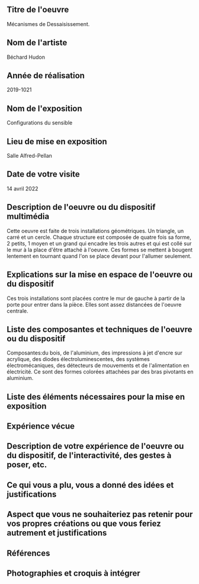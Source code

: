 ## Titre de l'oeuvre
 Mécanismes de Dessaisissement.


## Nom de l'artiste
 Béchard Hudon

## Année de réalisation
2019-1021
## Nom de l'exposition
Configurations du sensible
## Lieu de mise en exposition 
Salle Alfred-Pellan
## Date de votre visite
14 avril 2022
## Description de l'oeuvre ou du dispositif multimédia
Cette oeuvre est faite de trois installations géométriques. Un triangle, un carré et un cercle. Chaque structure est composée de quatre fois sa forme, 2 petits, 1 moyen et un grand qui encadre les trois autres et qui est collé sur le mur à la place d'être attaché à l'oeuvre. Ces formes se mettent à bougent lentement en tournant quand l'on se place devant pour l'allumer seulement.
## Explications sur la mise en espace de l'oeuvre ou du dispositif
Ces trois installations sont placées contre le mur de gauche à partir de la porte pour entrer dans la pièce. Elles sont assez distancées de l'oeuvre centrale.
## Liste des composantes et techniques de l'oeuvre ou du dispositif
Composantes:du bois, de l'aluminium, des impressions à jet d'encre sur acrylique, des diodes électroluminescentes, des systèmes électromécaniques, des détecteurs de mouvements et de l'alimentation en électricité. Ce sont des formes colorées attachées par des bras pivotants en aluminium.
## Liste des éléments nécessaires pour la mise en exposition

## Expérience vécue 

## Description de votre expérience de l'oeuvre ou du dispositif, de l'interactivité, des gestes à poser, etc.

## Ce qui vous a plu, vous a donné des idées et justifications

## Aspect que vous ne souhaiteriez pas retenir pour vos propres créations ou que vous feriez autrement et justifications

## Références

## Photographies et croquis à intégrer

